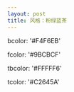 ```yaml
---
layout: post
title: 风格：粉绿蓝茶
---
```


bcolor: '#F4F6EB'

fcolor: '#9BCBCF'

tbcolor: '#FFFFF6'

tcolor: '#C2645A'